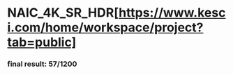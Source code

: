 # NAIC_4K_SR_HDR[https://www.kesci.com/home/workspace/project?tab=public]

### final result: 57/1200
